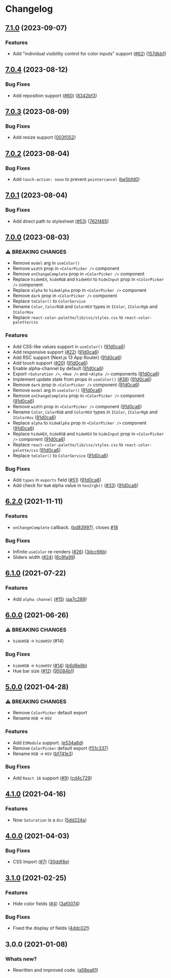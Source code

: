 # Changelog


## [7.1.0](https://github.com/Wondermarin/react-color-palette/compare/v7.0.4...v7.1.0) (2023-09-07)


### Features

* Add "individual visibility control for color inputs" support ([#62](https://github.com/Wondermarin/react-color-palette/issues/62)) ([157dbb1](https://github.com/Wondermarin/react-color-palette/commit/157dbb1b162d53dd0acfafebb7e238f969f1e894))

## [7.0.4](https://github.com/Wondermarin/react-color-palette/compare/v7.0.3...v7.0.4) (2023-08-12)


### Bug Fixes

* Add reposition support ([#60](https://github.com/Wondermarin/react-color-palette/issues/60)) ([8342bf3](https://github.com/Wondermarin/react-color-palette/commit/8342bf345215ed621f15936069ecb599a5f43d12))

## [7.0.3](https://github.com/Wondermarin/react-color-palette/compare/v7.0.2...v7.0.3) (2023-08-09)


### Bug Fixes

* Add resize support ([003f052](https://github.com/Wondermarin/react-color-palette/commit/003f05284a7a860d8e2a330c5c450df93b9dc441))

## [7.0.2](https://github.com/Wondermarin/react-color-palette/compare/v7.0.1...v7.0.2) (2023-08-04)


### Bug Fixes

* Add `touch-action: none` to prevent `pointercancel` ([be5bfd0](https://github.com/Wondermarin/react-color-palette/commit/be5bfd039a88a25a302438cd9557969ad4225209))

## [7.0.1](https://github.com/Wondermarin/react-color-palette/compare/v7.0.0...v7.0.1) (2023-08-04)


### Bug Fixes

* Add direct path to stylesheet ([#53](https://github.com/Wondermarin/react-color-palette/issues/53)) ([762f465](https://github.com/Wondermarin/react-color-palette/commit/762f4651ebc3bef4f4507c8fbc0ca59fe3ddbee2))

## [7.0.0](https://github.com/Wondermarin/react-color-palette/compare/v6.2.0...v7.0.0) (2023-08-03)


### ⚠ BREAKING CHANGES

* Remove `model` arg in `useColor()`
* Remove `width` prop in `<ColorPicker />` component
* Remove `onChangeComplete` prop in `<ColorPicker />` component
* Replace `hideHEX`, `hideRGB` and `hideHSV` to `hideInput` prop in `<ColorPicker />` component
* Replace `alpha` to `hideAlpha` prop in `<ColorPicker />` component
* Remove `dark` prop in `<ColorPicker />` component
* Replace `toColor()` to `ColorService`
* Rename `Color`, `ColorRGB` and `ColorHSV` types in `IColor`, `IColorRgb` and `IColorHsv`
* Replace `react-color-palette/lib/css/styles.css` to `react-color-palette/css`

### Features

* Add CSS-like values support in `useColor()` ([91d0ca6](https://github.com/Wondermarin/react-color-palette/commit/91d0ca63891272ef4153f8201a0dd81ef524d5d0))
* Add responsive support ([#22](https://github.com/Wondermarin/react-color-palette/issues/22)) ([91d0ca6](https://github.com/Wondermarin/react-color-palette/commit/91d0ca63891272ef4153f8201a0dd81ef524d5d0))
* Add RSC support (Next.js 13 App Router) ([91d0ca6](https://github.com/Wondermarin/react-color-palette/commit/91d0ca63891272ef4153f8201a0dd81ef524d5d0))
* Add touch support ([#20](https://github.com/Wondermarin/react-color-palette/issues/20)) ([91d0ca6](https://github.com/Wondermarin/react-color-palette/commit/91d0ca63891272ef4153f8201a0dd81ef524d5d0))
* Enable alpha-channel by default ([91d0ca6](https://github.com/Wondermarin/react-color-palette/commit/91d0ca63891272ef4153f8201a0dd81ef524d5d0))
* Export `<Saturation />`, `<Hue />` and `<Alpha />` components ([91d0ca6](https://github.com/Wondermarin/react-color-palette/commit/91d0ca63891272ef4153f8201a0dd81ef524d5d0))
* Implement update state from props in `useColor()` ([#38](https://github.com/Wondermarin/react-color-palette/issues/38)) ([91d0ca6](https://github.com/Wondermarin/react-color-palette/commit/91d0ca63891272ef4153f8201a0dd81ef524d5d0))
* Remove `dark` prop in `<ColorPicker />` component ([91d0ca6](https://github.com/Wondermarin/react-color-palette/commit/91d0ca63891272ef4153f8201a0dd81ef524d5d0))
* Remove `model` arg in `useColor()` ([91d0ca6](https://github.com/Wondermarin/react-color-palette/commit/91d0ca63891272ef4153f8201a0dd81ef524d5d0))
* Remove `onChangeComplete` prop in `<ColorPicker />` component ([91d0ca6](https://github.com/Wondermarin/react-color-palette/commit/91d0ca63891272ef4153f8201a0dd81ef524d5d0))
* Remove `width` prop in `<ColorPicker />` component ([91d0ca6](https://github.com/Wondermarin/react-color-palette/commit/91d0ca63891272ef4153f8201a0dd81ef524d5d0))
* Rename `Color`, `ColorRGB` and `ColorHSV` types in `IColor`, `IColorRgb` and `IColorHsv` ([91d0ca6](https://github.com/Wondermarin/react-color-palette/commit/91d0ca63891272ef4153f8201a0dd81ef524d5d0))
* Replace `alpha` to `hideAlpha` prop in `<ColorPicker />` component ([91d0ca6](https://github.com/Wondermarin/react-color-palette/commit/91d0ca63891272ef4153f8201a0dd81ef524d5d0))
* Replace `hideHEX`, `hideRGB` and `hideHSV` to `hideInput` prop in `<ColorPicker />` component ([91d0ca6](https://github.com/Wondermarin/react-color-palette/commit/91d0ca63891272ef4153f8201a0dd81ef524d5d0))
* Replace `react-color-palette/lib/css/styles.css` to `react-color-palette/css` ([91d0ca6](https://github.com/Wondermarin/react-color-palette/commit/91d0ca63891272ef4153f8201a0dd81ef524d5d0))
* Replace `toColor()` to `ColorService` ([91d0ca6](https://github.com/Wondermarin/react-color-palette/commit/91d0ca63891272ef4153f8201a0dd81ef524d5d0))


### Bug Fixes

* Add `types` in `exports` field ([#51](https://github.com/Wondermarin/react-color-palette/issues/51)) ([91d0ca6](https://github.com/Wondermarin/react-color-palette/commit/91d0ca63891272ef4153f8201a0dd81ef524d5d0))
* Add check for `NaN` alpha value in `hex2rgb()` ([#33](https://github.com/Wondermarin/react-color-palette/issues/33)) ([91d0ca6](https://github.com/Wondermarin/react-color-palette/commit/91d0ca63891272ef4153f8201a0dd81ef524d5d0))

## [6.2.0](https://github.com/Wondermarin/react-color-palette/compare/v6.1.0...v6.2.0) (2021-11-11)


### Features

* `onChangeComplete` callback. ([bd83997](https://github.com/Wondermarin/react-color-palette/commit/bd83997da178d79d9292264cf513f20b696a665e)), closes [#18](https://github.com/Wondermarin/react-color-palette/issues/18)


### Bug Fixes

* Infinite `useColor` re-renders ([#26](https://github.com/Wondermarin/react-color-palette/issues/26)) ([3dcc66b](https://github.com/Wondermarin/react-color-palette/commit/3dcc66bbe38615dea273e147bf379aa3f982f493))
* Sliders width ([#24](https://github.com/Wondermarin/react-color-palette/issues/24)) ([6c8fa99](https://github.com/Wondermarin/react-color-palette/commit/6c8fa999742e474a1d2f67877e8045d399a9f280))

## [6.1.0](https://github.com/Wondermarin/react-color-palette/compare/v6.0.0...v6.1.0) (2021-07-22)


### Features

* Add `alpha channel` ([#15](https://github.com/Wondermarin/react-color-palette/issues/15)) ([aa7c289](https://github.com/Wondermarin/react-color-palette/commit/aa7c289b971e02fe0c0740904202f80d39fd9bbd))

## [6.0.0](https://github.com/Wondermarin/react-color-palette/compare/v5.0.0...v6.0.0) (2021-06-26)


### ⚠ BREAKING CHANGES

* `hideHSB` -> `hideHSV` (#14)

### Bug Fixes

* `hideHSB` -> `hideHSV` ([#14](https://github.com/Wondermarin/react-color-palette/issues/14)) ([b6d8e8b](https://github.com/Wondermarin/react-color-palette/commit/b6d8e8b95f31bbd8269d5a4e9aa9f8fe0be336e1))
* Hue bar size ([#12](https://github.com/Wondermarin/react-color-palette/issues/12)) ([95084b1](https://github.com/Wondermarin/react-color-palette/commit/95084b148e37fc28cdaee7abc143161a0b7b9f6e))

## [5.0.0](https://github.com/Wondermarin/react-color-palette/compare/v4.1.0...v5.0.0) (2021-04-28)


### ⚠ BREAKING CHANGES

* Remove `ColorPicker` default export
* Rename `HSB` -> `HSV`

### Features

* Add `ESModule` support. ([e534a6d](https://github.com/Wondermarin/react-color-palette/commit/e534a6dacddb9b71a8a429cb8538d2a83ccb311c))
* Remove `ColorPicker` default export ([f51c337](https://github.com/Wondermarin/react-color-palette/commit/f51c33767f85165a7dc5506b9571028040bac192))
* Rename `HSB` -> `HSV` ([bf741e3](https://github.com/Wondermarin/react-color-palette/commit/bf741e3071115cadb738db6e26179d63192e6cd3))


### Bug Fixes

* Add `React 16` support ([#9](https://github.com/Wondermarin/react-color-palette/issues/9)) ([cd4c729](https://github.com/Wondermarin/react-color-palette/commit/cd4c72988e4e20e03c2cf2f31436d76385da6305))

## [4.1.0](https://github.com/Wondermarin/react-color-palette/compare/v4.0.0...v4.1.0) (2021-04-16)


### Features

* Now `Saturation` is a `div` ([5dd224a](https://github.com/Wondermarin/react-color-palette/commit/5dd224a78373b20c99a799e737824d7063b16991))

## [4.0.0](https://github.com/Wondermarin/react-color-palette/compare/v3.1.0...v4.0.0) (2021-04-03)


### Bug Fixes

* CSS Import ([#7](https://github.com/Wondermarin/react-color-palette/issues/7)) ([30ddf8e](https://github.com/Wondermarin/react-color-palette/commit/30ddf8e30ed4e84dacf2f1728eaae0fdafeecfd5))

## [3.1.0](https://github.com/Wondermarin/react-color-palette/compare/v3.0.0...v3.1.0) (2021-02-25)


### Features

* Hide color fields ([#4](https://github.com/Wondermarin/react-color-palette/issues/4)) ([3af0074](https://github.com/Wondermarin/react-color-palette/commit/3af0074d4fe3357d9ef6d3ceee03b42ba8e57a57))

### Bug Fixes

* Fixed the display of fields ([4ddc02f](https://github.com/Wondermarin/react-color-palette/commit/4ddc02ff2a30ae9689ff72effee7fd827de9db00))

## 3.0.0 (2021-01-08)


### Whats new?

* Rewritten and improved code. ([a58ea61](https://github.com/Wondermarin/react-color-palette/commit/a58ea610b2a9fdb23945f28a07deb3978bce57df))
